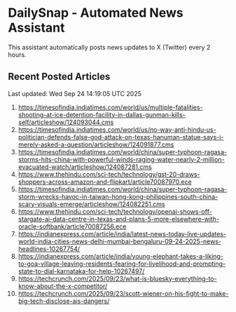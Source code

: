 # DailySnap - Automated News Assistant

This assistant automatically posts news updates to X (Twitter) every 2 hours.

## Recent Posted Articles

Last updated: Wed Sep 24 14:19:05 UTC 2025

1. https://timesofindia.indiatimes.com/world/us/multiple-fatalities-shooting-at-ice-detention-facility-in-dallas-gunman-kills-self/articleshow/124093044.cms
2. https://timesofindia.indiatimes.com/world/us/no-way-anti-hindu-us-politician-defends-false-god-attack-on-texas-hanuman-statue-says-i-merely-asked-a-question/articleshow/124091877.cms
3. https://timesofindia.indiatimes.com/world/china/super-typhoon-ragasa-storms-hits-china-with-powerful-winds-raging-water-nearly-2-million-evacuated-watch/articleshow/124087281.cms
4. https://www.thehindu.com/sci-tech/technology/gst-20-draws-shoppers-across-amazon-and-flipkart/article70087970.ece
5. https://timesofindia.indiatimes.com/world/china/super-typhoon-ragasa-storm-wrecks-havoc-in-taiwan-hong-kong-philippines-south-china-scary-visuals-emerge/articleshow/124082251.cms
6. https://www.thehindu.com/sci-tech/technology/openai-shows-off-stargate-ai-data-centre-in-texas-and-plans-5-more-elsewhere-with-oracle-softbank/article70087256.ece
7. https://indianexpress.com/article/india/latest-news-today-live-updates-world-india-cities-news-delhi-mumbai-bengaluru-09-24-2025-news-headlines-10267754/
8. https://indianexpress.com/article/india/young-elephant-takes-a-liking-to-goa-village-leaving-residents-fearing-for-livelihood-and-prompting-state-to-dial-karnataka-for-help-10267497/
9. https://techcrunch.com/2025/09/23/what-is-bluesky-everything-to-know-about-the-x-competitor/
10. https://techcrunch.com/2025/09/23/scott-wiener-on-his-fight-to-make-big-tech-disclose-ais-dangers/
